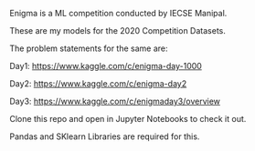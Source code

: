 Enigma is a ML competition conducted by IECSE Manipal.

These are my models for the 2020 Competition Datasets.

The problem statements for the same are:



Day1: https://www.kaggle.com/c/enigma-day-1000

Day2: https://www.kaggle.com/c/enigma-day2

Day3: https://www.kaggle.com/c/enigmaday3/overview

Clone this repo and open in Jupyter Notebooks to check it out.

Pandas and SKlearn Libraries are required for this.
